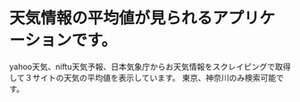 # 天気情報の平均値が見られるアプリケーションです。
yahoo天気、niftu天気予報、日本気象庁からお天気情報をスクレイピングで取得して３サイトの天気の平均値を表示しています。
東京、神奈川のみ検索可能です。
